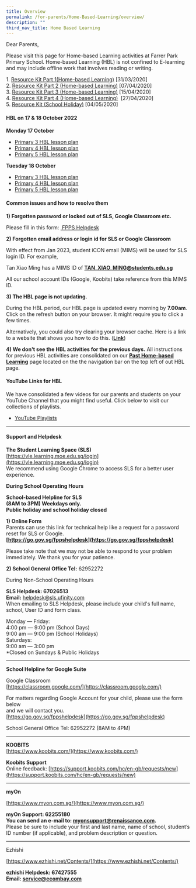 ```yaml
---
title: Overview
permalink: /for-parents/Home-Based-Learning/overview/
description: ""
third_nav_title: Home Based Learning
---
```

Dear Parents,  
  
Please visit this page for Home-based Learning activities at Farrer Park Primary School. Home-based Learning (HBL) is not confined to E-learning and may include offline work that involves reading or writing.  
  

1\.  [Resource Kit Part 1(Home-based Learning)](/files/hbl1.pdf) \[31/03/2020\] <br>
2\.  [Resource Kit Part 2 (Home-based Learning)](/files/hbl2.pdf) \[07/04/2020\] <br>
3\.  [Resource Kit Part 3 (Home-based Learning)](/files/hbl3.pdf) \[15/04/2020\]<br>
4\.  [Resource Kit Part 4 (Home-based Learning)](/files/hbl4.pdf)  \[27/04/2020\]<br>
5\.  [Resource Kit (School Holiday)](/files/hbl5.pdf) \[04/05/2020\]

  
  

#### HBL on 17 & 18 October 2022

  
**Monday 17 October**  
  

*   [Primary 3 HBL lesson plan](https://docs.google.com/document/d/1O_ZIVImFbjnzprhiRSZxKpiqBUcea1VucUUzu1-JZ28/edit?usp=sharing)
*   [Primary 4 HBL lesson plan](https://docs.google.com/document/d/1s23ouCQsbR-7Kl7gazIUP60kTgoJzV7a3AC08NCkh08/edit?usp=sharing)
*   [Primary 5 HBL lesson plan](https://docs.google.com/document/d/1KVR-o7s_Z7G07k6-zgwGTUcSnOzhsdLkxHZ5oA8uzIY/edit?usp=sharing)

  

**Tuesday 18 October** 

*   [Primary 3 HBL lesson plan](https://docs.google.com/document/d/1HwCuFPmQEQtls3BHYQci0hkEEVWMvEDv1J9mnPzvFks/edit?usp=sharing)
*   [Primary 4 HBL lesson plan](https://docs.google.com/document/d/1q3yh_W5ZayIT09ORbO7oY-zG1pJSo51WehBMj0JyI4M/edit?usp=sharing)
*   [Primary 5 HBL lesson plan](https://docs.google.com/document/d/1EsengWhViKP8R5bmhV5UQ9LkWgkBuR1OqYabTwwlZ1E/edit?usp=sharing)

  
  

#### Common issues and how to resolve them
 

**1) Forgotten password or locked out of SLS, Google Classroom etc.**

Please fill in this form: <a href="https://go.gov.sg/fppshelpdesk" target="_blank"> FPPS Helpdesk</a>
  
**2) Forgotten email address or login id for SLS or Google Classroom**

With effect from Jan 2023, student iCON email (MIMS) will be used for SLS login ID.
For example,  
  
Tan Xiao Ming has a MIMS ID of **TAN_XIAO_MING@students.edu.sg**  

All our school account IDs (Google, Koobits) take reference from this MIMS ID. 

**3) The HBL page is not updating.**

During the HBL period, our HBL page is updated every morning by **7.00am**. Click on the refresh button on your browser. It might require you to click a few times.  
  
Alternatively, you could also try clearing your browser cache. Here is a link to a website that shows you how to do this. ([**Link**](https://www.downing.nz/simple-steps-to-refresh-your-website-browser-cache/))  
  
**4) We don't see the HBL activities for the previous days.**
All instructions for previous HBL activities are consolidated on our [**Past Home-based Learning**](https://www.farrerparkpri.moe.edu.sg/for-parents/home-based-learning/past-home-based-learning) page located on the the navigation bar on the top left of out HBL page.  
  

#### YouTube Links for HBL

We have consolidated a few videos for our parents and students on your YouTube Channel that you might find useful. Click below to visit our collections of playlists.  

*   [YouTube Playlists](https://www.youtube.com/user/fpps1246/playlists?view_as=subscriber) 

  

* * *

#### Support and Helpdesk

**The Student Learning Space (SLS)**  
[https://vle.learning.moe.edu.sg/login](https://vle.learning.moe.edu.sg/login)  
We recommend using Google Chrome to access SLS for a better user experience.  

**During School Operating Hours**  

**School-based Helpline for SLS** <br>
**(8AM to 3PM) Weekdays only.  
Public holiday and school holiday closed**

**1) Online Form**
<br>Parents can use this link for technical help like a request for a password reset for SLS or Google.  
**[https://go.gov.sg/fppshelpdesk](https://go.gov.sg/fppshelpdesk)**  

Please take note that we may not be able to respond to your problem immediately. We thank you for your patience.  

**2) School General Office Tel:** 62952272   
  
During Non-School Operating Hours  
  
**SLS Helpdesk: 67026513**  
**Email:** [helpdesk@sls.ufinity.com](mailto:helpdesk@sls.ufinity.com)  
When emailing to SLS Helpdesk, please include your child's full name, school, User ID and form class.  
  
Monday ― Friday:  
4:00 pm ― 9:00 pm (School Days)  
9:00 am ― 9:00 pm (School Holidays)  
Saturdays:  
9:00 am ― 3:00 pm  
\*Closed on Sundays & Public Holidays  
  

* * *

  

**School Helpline for Google Suite**

Google Classroom  
[https://classroom.google.com/](https://classroom.google.com/)  
  
For matters regarding Google Account for your child, please use the form below  
and we will contact you.  
[https://go.gov.sg/fppshelpdesk](https://go.gov.sg/fppshelpdesk)  
  
School General Office Tel: 62952272 (8AM to 4PM)  
  

* * *

**KOOBITS**  
[https://www.koobits.com/](https://www.koobits.com/)  
  
**Koobits Support**  
Online feedback: [https://support.koobits.com/hc/en-gb/requests/new](https://support.koobits.com/hc/en-gb/requests/new)  
  

* * *

**myOn**  
  
[https://www.myon.com.sg/](https://www.myon.com.sg/)  
  
**myOn Support: 62255180**  
**You can send an e-mail to: [myonsupport@renaissance.com](mailto:myonsupport@renaissance.com).**  
Please be sure to include your first and last name, name of school, student’s ID number (if applicable), and problem description or question.  
  

* * *

Ezhishi  
  
[https://www.ezhishi.net/Contents/](https://www.ezhishi.net/Contents/)  
  
**ezhishi Helpdesk: 67427555  
Email: service@ecombay.com**